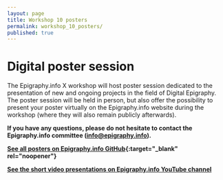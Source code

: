 ```yaml
---
layout: page
title: Workshop 10 posters
permalink: workshop_10_posters/
published: true
---
```



# Digital poster session

The Epigraphy.info X workshop will host poster session dedicated to the presentation of new and ongoing projects in the field of Digital Epigraphy. The poster session will be held in person, but also offer the possibility to present your poster virtually on the Epigraphy.info website during the workshop (where they will also remain publicly afterwards).

**If you have any questions, please do not hesitate to contact the Epigraphy.info committee ([info@epigraphy.info](mailto:info@epigraphy.info)).**


**[See all posters on Epigraphy.info GitHub](https://github.com/epigraphy-info/epigraphy-info/tree/main/documents/workshop_10/){:target="_blank" rel="noopener"}** 


  **[See the short video presentations on Epigraphy.info YouTube channel](https://www.youtube.com/@EpigraphyInfo)**


<!--

---

#### List of posters:

1. Title [See poster](#poster1)
2. Title [See poster](#poster2)
3. Title [See poster](#poster3)
4. Title [See poster](#poster4)
5. Title [See poster](#poster5)
6. Title [See poster](#poster6)
7. Title [See poster](#poster7)
8. Title [See poster](#poster8)
9. Title [See poster](#poster9)
10. Title [See poster](#poster10)
11. Title [See poster](#poster11)
12. Title [See poster](#poster12)
13. Title [See poster](#poster13)



---









-->







<!-- DO NOT CHANGE THIS, copy and paste and edit above
POSTER TEMPLATE

 <a id="header1"></a>
## Poster Title

**Author**, Affiliation

*Abstract:*

Provide text

**[Click here to see the full Poster 1 (PDF)]({{ site.baseurl }}{% link documents/workshop_10/NAME.pdf %}){:target="_blank" rel="noopener"}**


*Project link: [https://LINK](https://LINK


Or [Download Poster 1 as PPTX]({{ site.baseurl }}{% link documents/workshop_10/NAME.pdf %}){:target="_blank" rel="noopener"}



<figure>
<img src='{{site.baseurl}}/documents/workshop_10/NAME.pdf' style="width:100%;" alt="Poster 1" align="middle" >
<figcaption>Poster preview</figcaption>
</figure>

---

-->